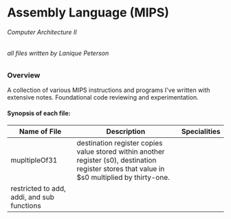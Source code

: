 # Assembly Language (MIPS)

###### Computer Architecture II
###### all files written by Lanique Peterson

### Overview

A collection of various MIPS instructions and programs I've written with extensive notes. Foundational code reviewing and experimentation.

#### Synopsis of each file:

| Name of File | Description | Specialities |
| ----------- | ----------- |----------- |
| mupltipleOf31 | destination register copies value stored within another register (s0), destination register stores that value in $s0 multiplied by thirty-one.
 | restricted to add, addi, and sub functions |
<!-- 

| leapYear| calculates the year the user entered and displays whether the year will be a common or leap year | boolean func |
| daysOfTheMonth | calculates the number of days that are in a certain month and year of user's input, utilizes previous leapYear function | switch case and boolean func  |
| fizzBuzz | 'FizzBuzz' challenge on Hackerrank | iterations |

 -->
